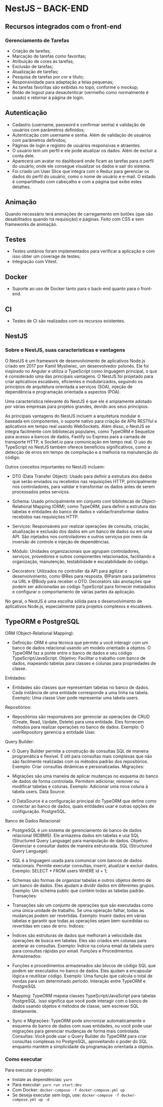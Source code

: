 # NestJS – BACK-END

## Recursos integrados com o front-end

### Gerenciamento de Tarefas

- Criação de tarefas;
- Marcação de tarefas como favoritas;
- Atribuição de cores às tarefas;
- Exclusão de tarefas;
- Atualização de tarefas;
- Pesquisa de tarefas por cor e título;
- Responsividade para adaptação a telas pequenas;
- As tarefas favoritas são exibidas no topo, conforme o mockup;
- Botão de logout para desautenticar (vermelho como normalmente é usado) e retornar à página de login.

## Autenticação

- Cadastro (username, password e confirmar senha) e validação de usuários com parâmetros definidos;
- Autenticação com username e senha. Além de validação de usuários com parâmetros definidos;
- Páginas de login e registro de usuários responsivas e atraentes.
- O usuário tem um perfil e ele pode atualizar os dados. Além de excluir a conta dele.
- Aparecerá um avatar no dashboard onde ficam as tarefas para o perfil do usuário, onde ele consegue visualizar os dados e sair do sistema.
- Foi criado um User Slice que integra com o Redux para gerenciar os dados do perfil do usuário, como o nome de usuário e e-mail. O estado é compartilhado com cabeçalho e com a página que exibe estes detalhes.

## Animação

Quando necessário terá animações de carregamento em botões (que são desabilitados quando há requisição) e páginas.
Feito com CSS e sem frameworks de animação.

## Testes

- Testes unitários foram implementados para verificar a aplicação e com isso obter um coverage de testes;
- Integração com Vitest.

## Docker

- Suporte ao uso de Docker tanto para o back-end quanto para o front-end.

## CI

- Testes de CI são realizados com os recursos existentes.

## NestJS

### Sobre o NestJS, suas características e vantagens

O NestJS é um framework de desenvolvimento de aplicativos Node.js criado em 2017 por Kamil Mysliwiec, um desenvolvedor polonês. Ele foi inspirado no Angular e utiliza o TypeScript como linguagem principal, o que é considerado uma das principais vantagens. O NestJS foi projetado para criar aplicativos escaláveis, eficientes e modularizados, seguindo os princípios de arquitetura orientada a serviços (SOA), injeção de dependência e programação orientada a aspectos (POA).

Uma característica relevante do NestJS é que ele é amplamente adotado por várias empresas para projetos grandes, devido aos seus princípios.

As principais vantagens do NestJS incluem a arquitetura modular e baseada em componentes, o suporte nativo para criação de APIs RESTful e aplicativos em tempo real usando WebSockets. Além disso, o NestJS se integra facilmente com bibliotecas populares, como TypeORM e Sequelize para acesso a bancos de dados, Fastify ou Express para a camada de transporte HTTP, e Socket.io para comunicação em tempo real. O uso do TypeScript no NestJS também oferece benefícios significativos, como a detecção de erros em tempo de compilação e a melhoria na manutenção do código.

Outros conceitos importantes no NestJS incluem:

- DTO (Data Transfer Object): Usado para definir a estrutura dos dados que serão enviados ou recebidos nas requisições HTTP, principalmente nos controladores, para validar e transformar os dados antes de serem processados pelos serviços.

- Schema: Usado principalmente em conjunto com bibliotecas de Object-Relational Mapping (ORM), como TypeORM, para definir a estrutura das tabelas e entidades do banco de dados e validar/transformar dados recebidos nas requisições HTTP.

- Serviços: Responsáveis por realizar operações de consulta, criação, atualização e exclusão dos dados em um banco de dados ou em uma API. São injetados nos controladores e outros serviços por meio da inversão de controle e injeção de dependências.

- Módulo: Unidades organizacionais que agrupam controladores, serviços, provedores e outros componentes relacionados, facilitando a organização, manutenção, testabilidade e escalabilidade do código.

- Decorators: Utilizados no controller da API para agilizar o desenvolvimento, como @Res para resposta, @Param para parâmetros na URL e @Body para receber o DTO. Decorators são anotações que podem ser adicionadas ao código TypeScript para fornecer metadados e configurar o comportamento de várias partes da aplicação.

No geral, o NestJS é uma escolha sólida para o desenvolvimento de aplicativos Node.js, especialmente para projetos complexos e escaláveis.

## TypeORM e PostgreSQL

ORM (Object-Relational Mapping):

- Definição: ORM é uma técnica que permite a você interagir com um banco de dados relacional usando um modelo orientado a objetos. O TypeORM faz a ponte entre o banco de dados e seu código TypeScript/JavaScript.
Objetivo: Facilitar o trabalho com banco de dados, mapeando tabelas para classes e colunas para propriedades de classe.

Entidades:

- Entidades são classes que representam tabelas no banco de dados. Cada instância de uma entidade corresponde a uma linha na tabela.
Exemplo: Uma classe User pode representar uma tabela users.

Repositórios:

- Repositórios são responsáveis por gerenciar as operações de CRUD (Create, Read, Update, Delete) para uma entidade. Eles fornecem métodos para realizar operações no banco de dados.
Exemplo: O userRepository gerencia a entidade User.

Query Builder:

- O Query Builder permite a construção de consultas SQL de maneira programática e flexível. É útil para consultas mais complexas que não são facilmente realizadas com os métodos padrão dos repositórios.
Exemplo: Criar consultas dinâmicas e personalizadas.
Migrações:

- Migrações são uma maneira de aplicar mudanças no esquema do banco de dados de forma controlada. Permitem adicionar, remover ou modificar tabelas e colunas.
Exemplo: Adicionar uma nova coluna à tabela users.
Data Source:

- O DataSource é a configuração principal do TypeORM que define como conectar ao banco de dados, quais entidades usar e outras opções de configuração.
PostgreSQL.

Banco de Dados Relacional:

- PostgreSQL é um sistema de gerenciamento de banco de dados relacional (RDBMS). Ele armazena dados em tabelas e usa SQL (Structured Query Language) para manipulação de dados.
Objetivo: Gerenciar e consultar dados de maneira estruturada.
SQL (Structured Query Language):

- SQL é a linguagem usada para comunicar com bancos de dados relacionais. Permite executar consultas, inserir, atualizar e excluir dados.
Exemplo: SELECT * FROM users WHERE id = 1;

- Schemas são formas de organizar tabelas e outros objetos dentro de um banco de dados. Eles ajudam a dividir dados em diferentes grupos.
Exemplo: Um schema public que contém todas as tabelas padrão.
Transações:

- Transações são um conjunto de operações que são executadas como uma única unidade de trabalho. Se uma operação falhar, todas as mudanças podem ser revertidas.
Exemplo: Inserir dados em várias tabelas e garantir que todas as operações sejam bem-sucedidas ou revertidas em caso de erro.
Índices:

- Índices são estruturas de dados que melhoram a velocidade das operações de busca em tabelas. Eles são criados em colunas para acelerar as consultas.
Exemplo: Índice na coluna email da tabela users para consultas rápidas por email.
Funções e Procedimentos Armazenados:

- Funções e procedimentos armazenados são blocos de código SQL que podem ser executados no banco de dados. Eles ajudam a encapsular lógica e reutilizar código.
Exemplo: Uma função que calcula o total de vendas para um determinado período.
Interação entre TypeORM e PostgreSQL

- Mapping: TypeORM mapeia classes TypeScript/JavaScript para tabelas PostgreSQL. Isso significa que você pode interagir com o banco de dados usando objetos e métodos de classe, sem escrever SQL diretamente.

- Sync e Migrações: TypeORM pode sincronizar automaticamente o esquema do banco de dados com suas entidades, ou você pode usar migrações para gerenciar mudanças de forma mais controlada.
Consultas: Você pode usar o Query Builder do TypeORM para criar consultas complexas no PostgreSQL, aproveitando o poder do SQL enquanto mantém a simplicidade da programação orientada a objetos.

### Como executar

Para executar o projeto:

- Instale as dependências: `yarn`
- Para executar: `yarn run start:dev`
- Com Docker: `docker-compose -f docker-compose.yml up`
- Se deseja executar sem logs, use: `docker-compose -f docker-compose.yml up -d`
